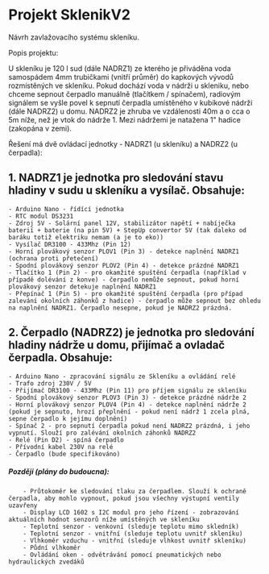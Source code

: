 # Projekt SklenikV2
Návrh zavlažovacího systému skleníku.

Popis projektu:

U skleníku je 120 l sud (dále NADRZ1) ze kterého je přiváděna voda samospádem 4mm trubičkami (vnitří průměr) do kapkových vývodů rozmístěných ve skleníku.
Pokud dochází voda v nádrži u skleniku, nebo chceme sepnout čerpadlo manuálně (tlačítkem / spínačem), radiovým signálem se vyšle povel k sepnutí čerpadla umístěného v kubíkové nádrži (dále NADRZ2) u domu. NADRZ2 je zhruba ve vzdálenosti 40m a o cca o 5m níže, než je vtok do nádrže 1. Mezi nádržemi je natažena 1" hadice (zakopána v zemi).

Řešení má dvě ovládací jednotky - NADRZ1 (u skleníku) a NADRZ2 (u čerpadla):

## 1. NADRZ1 je jednotka pro sledování stavu hladiny v sudu u skleníku a vysílač. Obsahuje:
    - Arduino Nano - řídící jednotka
    - RTC modul DS3231
    - Zdroj 5V - Solární panel 12V, stabilizátor napětí + nabíječka baterií + baterie (na pin 5V) + StepUp convertor 5V (tak daleko od baráku totiž elektriku nemam (a je to eko))
    - Vysílač DR3100 - 433Mhz (Pin 12)
    - Horní plovákový senzor PLOV1 (Pin 3) - detekce naplnění NADRZ1 (ochrana proti přetečení)
    - Spodní plovákový senzor PLOV2 (Pin 4) - detekce prázdné NADRZ1
    - Tlačítko 1 (Pin 2) - pro okamžité spuštění čerpadla (například v případě dolévání z konve) - čerpadlo nemůže sepnout, pokud horní   plovákový senzor detekuje naplnění NADRZ1
    - Přepínač 1 (Pin 5) - pro okamžité spuštění čerpadla (pro případ zalevání okolních záhonků z hadice) - čerpadlo může sepnout bez ohledu na naplnění NADRZ1. Čerpadlo nesepne, pokud je NADRZ2 prázdná.
    
## 2. Čerpadlo (NADRZ2) je jednotka pro sledování hladiny nádrže u domu, přijímač a ovladač čerpadla. Obsahuje:
    - Arduino Nano - zpracování signálu ze Skleníku a ovládání relé
    - Trafo zdroj 230V / 5V
    - Přijímač DR3100 - 433Mhz (Pin 11) pro příjem signálu ze skleníku
    - Spodní plovákový senzor PLOV3 (Pin 3) - detekce prázdné nádrže 2
    - Horní plovákový senzor PLOV4 (Pin 4) - detekce naplnění nádrže 2 (pokud je sepnuto, hrozí přeplnění - pokud není nádrž 1 zcela plná, sepne čerpadlo k jejímu doplnění)
    - Spínač 2 - pro sepnutí čerpadla pokud není NADRZ2 prázdná, i jeho vypnutí. Slouží pro zalévání okolních záhonků NADRZ2
    - Relé (Pin D2) - spíná čerpadlo
    - Přívodní kabel 230V na relé 
    - Čerpadlo (bude specifikováno)
    
 #####  Později (plány do budoucna):
        - Průtokoměr ke sledování tlaku za čerpadlem. Slouží k ochraně čerpadla, aby mohlo vypnout, pokud jsou všechny výstupní ventily uzavřeny
        - Display LCD 1602 s I2C modul pro jeho řízení - zobrazování aktuálních hodnot senzorů níže umístěných ve skleníku
        - Teplotní senzor - venkovní (sleduje teplotu mimo skledník)
        - Teplotní senzor - vnitřní (sleduje teplotu uvnitř skleníku)
        - Vlhkoměr vzduchu - vnitřní (sleduje vlhkost uvnitř skleníku)
        - Půdní vlhkoměr
        - Ovládání oken - odvětrávání pomocí pneumatických nebo hydraulických zvedáků
